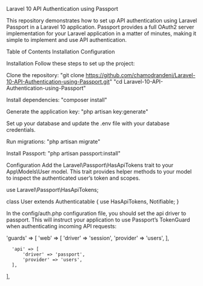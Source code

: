 Laravel 10 API Authentication using Passport

This repository demonstrates how to set up API authentication using Laravel Passport in a Laravel 10 application. Passport provides a full OAuth2 server implementation for your Laravel application in a matter of minutes, making it simple to implement and use API authentication.

Table of Contents
Installation
Configuration

Installation
Follow these steps to set up the project:

 Clone the repository:
  "git clone https://github.com/chamodrandeni/Laravel-10-API-Authentication-using-Passport.git"
  "cd Laravel-10-API-Authentication-using-Passport"
  
 Install dependencies:
  "composer install"

 Generate the application key:
  "php artisan key:generate"
  
 Set up your database and update the .env file with your database credentials.

 Run migrations:
  "php artisan migrate"
  
 Install Passport:
  "php artisan passport:install"
  
Configuration
 Add the Laravel\Passport\HasApiTokens trait to your App\Models\User model. This trait provides helper methods to your model to inspect the authenticated user’s token and scopes.

  use Laravel\Passport\HasApiTokens;
  
  class User extends Authenticatable
  {
      use HasApiTokens, Notifiable;
  }
  
 In the config/auth.php configuration file, you should set the api driver to passport. This will instruct your application to use Passport’s TokenGuard when authenticating incoming API requests:

  'guards' => [
      'web' => [
          'driver' => 'session',
          'provider' => 'users',
      ],
  
      'api' => [
          'driver' => 'passport',
          'provider' => 'users',
      ],
  ],
